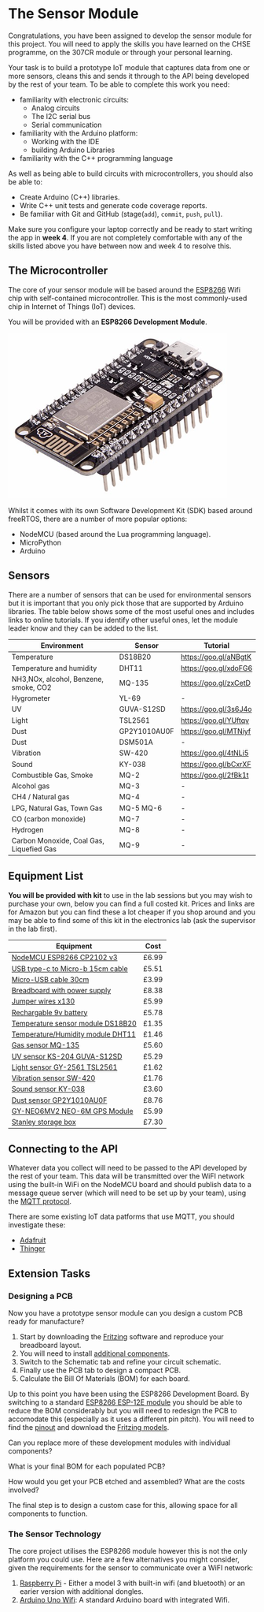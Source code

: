 
# The Sensor Module

Congratulations, you have been assigned to develop the sensor module for this project. You will need to apply the skills you have learned on the CHSE programme, on the 307CR module or through your personal learning.

Your task is to build a prototype IoT module that captures data from one or more sensors, cleans this and sends it through to the API being developed by the rest of your team. To be able to complete this work you need:

- familiarity with electronic circuits:
  - Analog circuits
  - The I2C serial bus
  - Serial communication
- familiarity with the Arduino platform:
  - Working with the IDE
  - building Arduino Libraries
- familiarity with the C++ programming language

As well as being able to build circuits with microcontrollers, you should also be able to:

- Create Arduino (C++) libraries.
- Write C++ unit tests and generate code coverage reports.
- Be familiar with Git and GitHub (stage(`add`), `commit`, `push`, `pull`).

Make sure you configure your laptop correctly and be ready to start writing the app in **week 4**. If you are not completely comfortable with any of the skills listed above you have between now and week 4 to resolve this.

## The Microcontroller

The core of your sensor module will be based around the [ESP8266](https://en.wikipedia.org/wiki/ESP8266) Wifi chip with self-contained microcontroller. This is the most commonly-used chip in Internet of Things (IoT) devices.

You will be provided with an **ESP8266 Development Module**.

![ESP8266 Development Module](../../.images/nodemcu.png)

 Whilst it comes with its own Software Development Kit (SDK) based around freeRTOS, there are a number of more popular options:

- NodeMCU (based around the Lua programming language).
- MicroPython
- Arduino

## Sensors

There are a number of sensors that can be used for environmental sensors but it is important that you only pick those that are supported by Arduino libraries. The table below shows some of the most useful ones and includes links to online tutorials. If you identify other useful ones, let the module leader know and they can be added to the list.

| Environment                              | Sensor       | Tutorial              |
| ---------------------------------------- | ------------ | --------------------- |
| Temperature                              | DS18B20      | https://goo.gl/aNBgtK |
| Temperature and humidity                 | DHT11        | https://goo.gl/xdoFG6 |
| NH3,NOx, alcohol, Benzene, smoke, CO2    | MQ-135       | https://goo.gl/zxCetD |
| Hygrometer                               | YL-69        | -                     |
| UV                                       | GUVA-S12SD   | https://goo.gl/3s6J4o |
| Light                                    | TSL2561      | https://goo.gl/YUftqv |
| Dust                                     | GP2Y1010AU0F | https://goo.gl/MTNiyf |
| Dust                                     | DSM501A      | -                     |
| Vibration                                | SW-420       | https://goo.gl/4tNLi5 |
| Sound                                    | KY-038       | https://goo.gl/bCxrXF |
| Combustible Gas, Smoke                   | MQ-2         | https://goo.gl/2fBk1t |
| Alcohol gas                              | MQ-3         | -                     |
| CH4 / Natural gas                        | MQ-4         | -                     |
| LPG, Natural Gas, Town Gas               | MQ-5 MQ-6    | -                     |
| CO (carbon monoxide)                     | MQ-7         | -                     |
| Hydrogen                                 | MQ-8         | -                     |
| Carbon Monoxide, Coal Gas, Liquefied Gas | MQ-9         | -                     |

## Equipment List

**You will be provided with kit** to use in the lab sessions but you may wish to purchase your own, below you can find a full costed kit. Prices and links are for Amazon but you can find these a lot cheaper if you shop around and you may be able to find some of this kit in the electronics lab (ask the supervisor in the lab first).

| Equipment                                                   | Cost  |
| ----------------------------------------------------------- | ----- |
| [NodeMCU ESP8266 CP2102 v3](http://amzn.eu/iFhW1f4)         | £6.99 |
| [USB type-c to Micro-b 15cm cable](http://amzn.eu/0EwGYjA)  | £5.51 |
| [Micro-USB cable 30cm](http://amzn.eu/eJ6z1Ux)              | £3.99 |
| [Breadboard with power supply](http://amzn.eu/6R8H6Oi)      | £8.38 |
| [Jumper wires x130](http://amzn.eu/buVG3Wk)                 | £5.99 |
| [Rechargable 9v battery](http://amzn.eu/6kKladh)            | £5.78 |
| [Temperature sensor module DS18B20](http://amzn.eu/6h2mzBC) | £1.35 |
| [Temperature/Humidity module DHT11](http://amzn.eu/glrhIqs) | £1.46 |
| [Gas sensor MQ-135](http://amzn.eu/h573jLl)                 | £5.60 |
| [UV sensor KS-204 GUVA-S12SD](http://amzn.eu/5KNJy0x)       | £5.29 |
| [Light sensor GY-2561 TSL2561](http://amzn.eu/a07k83G)      | £1.62 |
| [Vibration sensor SW-420](http://amzn.eu/crleUBd)           | £1.76 |
| [Sound sensor KY-038](http://amzn.eu/3tkqZG2)               | £3.60 |
| [Dust sensor GP2Y1010AU0F](http://amzn.eu/5xqZT1y)          | £8.76 |
| [GY-NEO6MV2 NEO-6M GPS Module](http://amzn.eu/j07kOl8)      | £5.99 |
| [Stanley storage box](http://amzn.eu/hyI4x9J)               | £7.30 |

## Connecting to the API

Whatever data you collect will need to be passed to the API developed by the rest of your team. This data will be transmitted over the WiFI network using the built-in WiFi on the NodeMCU board and should publish data to a message queue server (which will need to be set up by your team), using the [MQTT protocol](https://www.ibm.com/developerworks/community/blogs/5things/entry/5_things_to_know_about_mqtt_the_protocol_for_internet_of_things?lang=en).

There are some existing IoT data patforms that use MQTT, you should investigate these:

- [Adafruit](https://io.adafruit.com)
- [Thinger](https://console.thinger.io)


## Extension Tasks

### Designing a PCB

Now you have a prototype sensor module can you design a custom PCB ready for manufacture?

1. Start by downloading the [Fritzing](http://fritzing.org/home/) software and reproduce your breadboard layout.
  1. You will need to install [additional components](https://github.com/squix78/esp8266-fritzing-parts).
2. Switch to the Schematic tab and refine your circuit schematic.
3. Finally use the PCB tab to design a compact PCB.
4. Calculate the Bill Of Materials (BOM) for each board.

Up to this point you have been using the ESP8266 Development Board. By switching to a standard [ESP8266 ESP-12E module](https://www.ebay.co.uk/itm/ESP-12E-ESP8266-IoT-WiFi-Transceiver-Module-Serial-Wireless/312008977197?hash=item48a52f2b2d:m:mAw165vfPXCDHslKmjRLRFg) you should be able to reduce the BOM considerably but you will need to redesign the PCB to accomodate this (especially as it uses a different pin pitch). You will need to find the [pinout](http://www.kloppenborg.net/images/blog/esp8266/esp8266-esp12e-specs.pdf) and download the [Fritzing models](https://github.com/ydonnelly/ESP8266_fritzing).

Can you replace more of these development modules with individual components?

What is your final BOM for each populated PCB?

How would you get your PCB etched and assembled? What are the costs involved?

The final step is to design a custom case for this, allowing space for all components to function.

### The Sensor Technology

The core project utilises the ESP8266 module however this is not the only platform you could use. Here are a few alternatives you might consider, given the requirements for the sensor to communicate over a WiFI network:

1. [Raspberry Pi](https://www.raspberrypi.org/products/raspberry-pi-3-model-b/) - Either a model 3 with built-in wifi (and bluetooth) or an earier version with additional dongles.
2. [Arduino Uno Wifi](https://store.arduino.cc/arduino-uno-wifi): A standard Arduino board with integrated Wifi.
